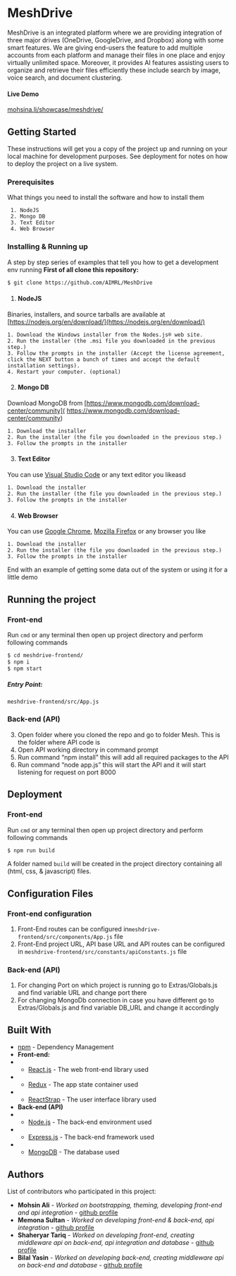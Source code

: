 
# MeshDrive
MeshDrive is an integrated platform where we are providing integration of three major drives (OneDrive, GoogleDrive, and Dropbox) along with some smart features. We are giving end-users the feature to add multiple accounts from each platform and manage their files in one place and enjoy virtually unlimited space. Moreover, it provides AI features assisting users to organize and retrieve their files efficiently these include search by image, voice search, and document clustering.

#### Live Demo
[mohsina.li/showcase/meshdrive/](http://mohsina.li/showcase/meshdrive/)

## Getting Started

These instructions will get you a copy of the project up and running on your local machine for development purposes. See deployment for notes on how to deploy the project on a live system.

### Prerequisites

What things you need to install the software and how to install them

```
 1. NodeJS
 2. Mongo DB
 3. Text Editor
 4. Web Browser
```

### Installing & Running up

A step by step series of examples that tell you how to get a development env running
 **First of all clone this repository:**
```sh
$ git clone https://github.com/AIMRL/MeshDrive
```

 1. #### NodeJS
Binaries, installers, and source tarballs are available at [https://nodejs.org/en/download/](https://nodejs.org/en/download/)
```
1. Download the Windows installer from the Nodes.js® web site.
2. Run the installer (the .msi file you downloaded in the previous step.)
3. Follow the prompts in the installer (Accept the license agreement, click the NEXT button a bunch of times and accept the default installation settings).
4. Restart your computer. (optional)
```

 2. #### Mongo DB
Download MongoDB from [https://www.mongodb.com/download-center/community](
https://www.mongodb.com/download-center/community)
```
1. Download the installer
2. Run the installer (the file you downloaded in the previous step.)
3. Follow the prompts in the installer
```
 3. #### Text Editor
You can use [Visual Studio Code](https://code.visualstudio.com/download) or any text editor you likeasd
```
1. Download the installer
2. Run the installer (the file you downloaded in the previous step.)
3. Follow the prompts in the installer
```

 4. #### Web Browser
You can use [Google Chrome](https://www.google.com/chrome/), [Mozilla Firefox](https://www.mozilla.org/en-US/firefox/download/) or any browser you like
```
1. Download the installer
2. Run the installer (the file you downloaded in the previous step.)
3. Follow the prompts in the installer
```



End with an example of getting some data out of the system or using it for a little demo

## Running the project

### Front-end
Run `cmd` or any terminal then open up project directory and perform following commands

```sh
$ cd meshdrive-frontend/
$ npm i
$ npm start
```
##### Entry Point:
```
meshdrive-frontend/src/App.js
```

### Back-end (API)

3. Open folder where you cloned the repo and go to folder Mesh. This is the folder where API code is
2. Open API working directory in command prompt
3. Run command “npm install” this will add all required packages to the API
4. Run command “node app.js” this will start the API and it will start listening for request on port 8000

## Deployment
### Front-end
Run `cmd` or any terminal then open up project directory and perform following commands
```sh
$ npm run build
```
A folder named `build` will be created in the project directory containing all (html, css, & javascript) files. 

## Configuration Files
### Front-end configuration
1. Front-End routes can be configured in`meshdrive-frontend/src/components/App.js` file
2. Front-End project URL, API base URL and API routes can be configured in `meshdrive-frontend/src/constants/apiConstants.js` file
### Back-end (API)
1. For changing Port on which project is running go to Extras/Globals.js and find variable URL and change port there
2. For changing MongoDb connection in case you have different  go to Extras/Globals.js and find variable DB_URL  and change  it accordingly
## Built With

* [npm](https://www.npmjs.com/) - Dependency Management
* **Front-end:**
* * [React.js](https://reactjs.org/) - The web front-end library used
* * [Redux](https://redux.js.org/) - The app state container used
* * [ReactStrap](https://reactstrap.github.io/) - The user interface library used
* **Back-end (API)**
* * [Node.js](https://nodejs.org/) - The back-end environment used
* * [Express.js](https://expressjs.com/)  - The back-end framework used
* * [MongoDB](https://www.mongodb.com/) - The database used

## Authors
List of  contributors who participated in this project:
* **Mohsin Ali** - *Worked on bootstrapping, theming, developing front-end and api integration* - [github profile](https://github.com/mohsinalipro)
* **Memona Sultan** - *Worked on developing front-end & back-end, api integration* - [github profile](https://github.com/memona008)
* **Shaheryar Tariq** - *Worked on developing front-end, creating middleware api on back-end, api integration and database* - [github profile](https://github.com/shaheryar1)
* **Bilal Yasin** - *Worked on developing back-end, creating middleware api on back-end and database* - [github profile](https://github.com/shaheryar1)
